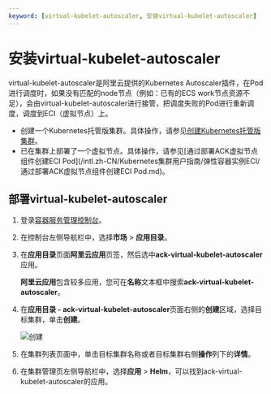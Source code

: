 ```yaml
---
keyword: [virtual-kubelet-autoscaler, 安装virtual-kubelet-autoscaler]
---
```


# 安装virtual-kubelet-autoscaler

virtual-kubelet-autoscaler是阿里云提供的Kubernetes Autoscaler插件，在Pod进行调度时，如果没有匹配的node节点（例如：已有的ECS work节点资源不足），会由virtual-kubelet-autoscaler进行接管，把调度失败的Pod进行重新调度，调度到ECI（虚拟节点）上。

-   创建一个Kubernetes托管版集群。具体操作，请参见[创建Kubernetes托管版集群](/intl.zh-CN/Kubernetes集群用户指南/集群/创建集群/创建Kubernetes托管版集群.md)。
-   已在集群上部署了一个虚拟节点。具体操作，请参见[通过部署ACK虚拟节点组件创建ECI Pod](/intl.zh-CN/Kubernetes集群用户指南/弹性容器实例ECI/通过部署ACK虚拟节点组件创建ECI Pod.md)。

## 部署virtual-kubelet-autoscaler

1.  登录[容器服务管理控制台](https://cs.console.aliyun.com)。

2.  在控制台左侧导航栏中，选择**市场** \> **应用目录**。

3.  在**应用目录**页面**阿里云应用**页签，然后选中**ack-virtual-kubelet-autoscaler**应用。

    **阿里云应用**包含较多应用，您可在**名称**文本框中搜索**ack-virtual-kubelet-autoscaler**。

4.  在**应用目录 - ack-virtual-kubelet-autoscaler**页面右侧的**创建**区域，选择目标集群，单击**创建**。

    ![创建](https://static-aliyun-doc.oss-accelerate.aliyuncs.com/assets/img/zh-CN/8106659951/p132495.png)


1.  在集群列表页面中，单击目标集群名称或者目标集群右侧**操作**列下的**详情**。
2.  在集群管理页左侧导航栏中，选择**应用** \> **Helm**，可以找到ack-virtual-kubelet-autoscaler的应用。


